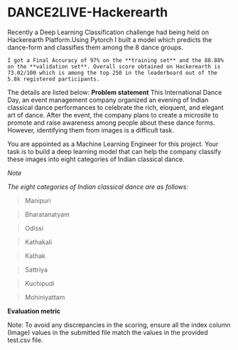 # DANCE2LIVE-Hackerearth
Recently a Deep Learning Classification challenge had being held on Hackerearth Platform.Using Pytorch I built a model which predicts the dance-form and classifies them among the 8 dance groups.

``
I got a Final Accuracy of 97% on the **training set** and the 88.88% on the **validation set**.
Overall score obtained on Hackerearth is 73.02/100 which is among the top 250 in the leaderboard out of the 5.8k registered participants.
``

The details are listed below:
**Problem statement**
This International Dance Day, an event management company organized an evening of Indian classical dance performances to celebrate the rich, eloquent, and elegant art of dance. After the event, the company plans to create a microsite to promote and raise awareness among people about these dance forms. However, identifying them from images is a difficult task.

You are appointed as a Machine Learning Engineer for this project. Your task is to build a deep learning model that can help the company classify these images into eight categories of Indian classical dance.

*Note*

*The eight categories of Indian classical dance are as follows:*

>Manipuri

>Bharatanatyam

>Odissi

>Kathakali

>Kathak

>Sattriya

>Kuchipudi

>Mohiniyattam


**Evaluation metric**

Note: To avoid any discrepancies in the scoring, ensure all the index column (Image) values in the submitted file match the values in the provided test.csv file.

